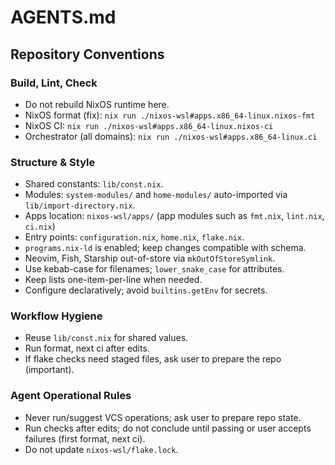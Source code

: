 # AGENTS.md

## Repository Conventions

### Build, Lint, Check

- Do not rebuild NixOS runtime here.
- NixOS format (fix): `nix run ./nixos-wsl#apps.x86_64-linux.nixos-fmt`
- NixOS CI: `nix run ./nixos-wsl#apps.x86_64-linux.nixos-ci`
- Orchestrator (all domains): `nix run ./nixos-wsl#apps.x86_64-linux.ci`

### Structure & Style

- Shared constants: `lib/const.nix`.
- Modules: `system-modules/` and `home-modules/` auto-imported via
  `lib/import-directory.nix`.
- Apps location: `nixos-wsl/apps/` (app modules such as `fmt.nix`, `lint.nix`, `ci.nix`)
- Entry points: `configuration.nix`, `home.nix`, `flake.nix`.
- `programs.nix-ld` is enabled; keep changes compatible with schema.
- Neovim, Fish, Starship out-of-store via `mkOutOfStoreSymlink`.
- Use kebab-case for filenames; `lower_snake_case` for attributes.
- Keep lists one-item-per-line when needed.
- Configure declaratively; avoid `builtins.getEnv` for secrets.

### Workflow Hygiene

- Reuse `lib/const.nix` for shared values.
- Run format, next ci after edits.
- If flake checks need staged files, ask user to prepare the repo (important).

### Agent Operational Rules

- Never run/suggest VCS operations; ask user to prepare repo state.
- Run checks after edits; do not conclude until passing or user
  accepts failures (first format, next ci).
- Do not update `nixos-wsl/flake.lock`.
